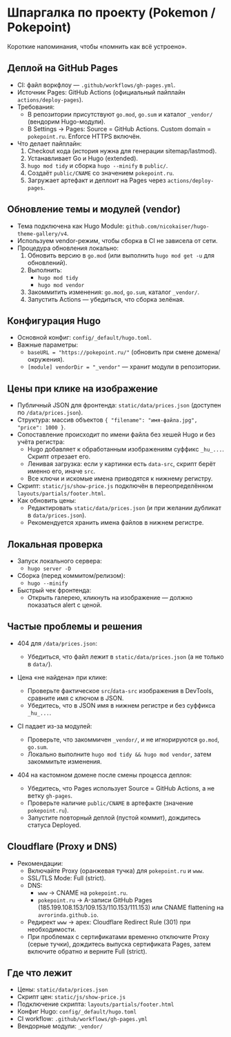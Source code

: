 # Шпаргалка по проекту (Pokemon / Pokepoint)

Короткие напоминания, чтобы «помнить как всё устроено».

## Деплой на GitHub Pages
- CI: файл воркфлоу — `.github/workflows/gh-pages.yml`.
- Источник Pages: GitHub Actions (официальный пайплайн `actions/deploy-pages`).
- Требования:
  - В репозитории присутствуют `go.mod`, `go.sum` и каталог `_vendor/` (вендорим Hugo-модули).
  - В Settings → Pages: Source = GitHub Actions. Custom domain = `pokepoint.ru`. Enforce HTTPS включён.
- Что делает пайплайн:
  1) Checkout кода (история нужна для генерации sitemap/lastmod).
  2) Устанавливает Go и Hugo (extended).
  3) `hugo mod tidy` и сборка `hugo --minify` в `public/`.
  4) Создаёт `public/CNAME` со значением `pokepoint.ru`.
  5) Загружает артефакт и деплоит на Pages через `actions/deploy-pages`.

## Обновление темы и модулей (vendor)
- Тема подключена как Hugo Module: `github.com/nicokaiser/hugo-theme-gallery/v4`.
- Используем vendor-режим, чтобы сборка в CI не зависела от сети.
- Процедура обновления локально:
  1) Обновить версию в `go.mod` (или выполнить `hugo mod get -u` для обновлений).
  2) Выполнить:
     - `hugo mod tidy`
     - `hugo mod vendor`
  3) Закоммитить изменения: `go.mod`, `go.sum`, каталог `_vendor/`.
  4) Запустить Actions — убедиться, что сборка зелёная.

## Конфигурация Hugo
- Основной конфиг: `config/_default/hugo.toml`.
- Важные параметры:
  - `baseURL = "https://pokepoint.ru/"` (обновить при смене домена/окружения).
  - `[module] vendorDir = "_vendor"` — хранит модули в репозитории.

## Цены при клике на изображение
- Публичный JSON для фронтенда: `static/data/prices.json` (доступен по `/data/prices.json`).
- Структура: массив объектов `{ "filename": "имя-файла.jpg", "price": 1000 }`.
- Сопоставление происходит по имени файла без хешей Hugo и без учёта регистра:
  - Hugo добавляет к обработанным изображениям суффикс `_hu_...`. Скрипт отрезает его.
  - Ленивая загрузка: если у картинки есть `data-src`, скрипт берёт именно его, иначе `src`.
  - Все ключи и искомые имена приводятся к нижнему регистру.
- Скрипт: `static/js/show-price.js` подключён в переопределённом `layouts/partials/footer.html`.
- Как обновить цены:
  - Редактировать `static/data/prices.json` (и при желании дубликат в `data/prices.json`).
  - Рекомендуется хранить имена файлов в нижнем регистре.

## Локальная проверка
- Запуск локального сервера:
  - `hugo server -D`
- Сборка (перед коммитом/релизом):
  - `hugo --minify`
- Быстрый чек фронтенда:
  - Открыть галерею, кликнуть на изображение — должно показаться alert с ценой.

## Частые проблемы и решения
- 404 для `/data/prices.json`:
  - Убедиться, что файл лежит в `static/data/prices.json` (а не только в `data/`).
- Цена «не найдена» при клике:
  - Проверьте фактическое `src`/`data-src` изображения в DevTools, сравните имя с ключом в JSON.
  - Убедитесь, что в JSON имя в нижнем регистре и без суффикса `_hu_...`.
- CI падает из-за модулей:
  - Проверьте, что закоммичен `_vendor/`, и не игнорируются `go.mod`, `go.sum`.
  - Локально выполните `hugo mod tidy && hugo mod vendor`, затем закоммитьте изменения.

- 404 на кастомном домене после смены процесса деплоя:
  - Убедитесь, что Pages использует Source = GitHub Actions, а не ветку `gh-pages`.
  - Проверьте наличие `public/CNAME` в артефакте (значение `pokepoint.ru`).
  - Запустите повторный деплой (пустой коммит), дождитесь статуса Deployed.

## Cloudflare (Proxy и DNS)
- Рекомендации:
  - Включайте Proxy (оранжевая тучка) для `pokepoint.ru` и `www`.
  - SSL/TLS Mode: Full (strict).
  - DNS:
    - `www` → CNAME на `pokepoint.ru`.
    - `pokepoint.ru` → A-записи GitHub Pages (185.199.108.153/109.153/110.153/111.153) или CNAME flattening на `avrorinda.github.io`.
  - Редирект `www` → apex: Cloudflare Redirect Rule (301) при необходимости.
  - При проблемах с сертификатами временно отключите Proxy (серые тучки), дождитесь выпуска сертификата Pages, затем включите обратно и верните Full (strict).

## Где что лежит
- Цены: `static/data/prices.json`
- Скрипт цен: `static/js/show-price.js`
- Подключение скрипта: `layouts/partials/footer.html`
- Конфиг Hugo: `config/_default/hugo.toml`
- CI workflow: `.github/workflows/gh-pages.yml`
- Вендорные модули: `_vendor/`
